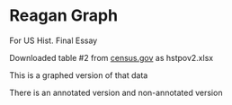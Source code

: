 # Reagan Graph

For US Hist. Final Essay

Downloaded table #2 from [census.gov](https://www.census.gov/data/tables/time-series/demo/income-poverty/historical-poverty-people.html) as hstpov2.xlsx

This is a graphed version of that data 

There is an annotated version and non-annotated version

